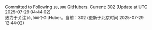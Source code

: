 Committed to Following `10,000` GitHubers. Current: <!-- FOLLOWING_COUNT -->302<!-- FOLLOWING_COUNT --> (Update at UTC <!-- LAST_UPDATED -->2025-07-29 04:44:02<!-- LAST_UPDATED -->)<br>
致力于关注`10,000`个GitHuber。当前：<!-- FOLLOWING_COUNT -->302<!-- FOLLOWING_COUNT --> (更新于北京时间 <!-- LAST_UPDATED_CST -->2025-07-29 12:44:02<!-- LAST_UPDATED_CST -->)
